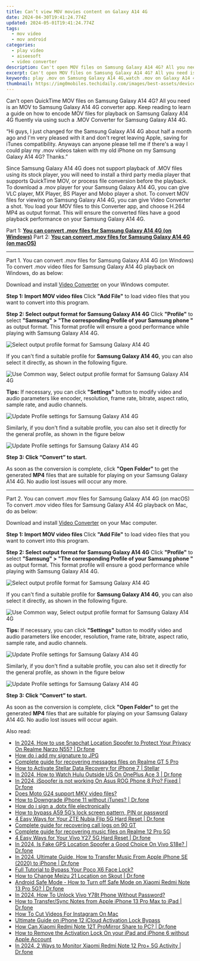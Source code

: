 ```yaml
---
title: Can’t view MOV movies content on Galaxy A14 4G
date: 2024-04-30T19:41:24.774Z
updated: 2024-05-01T19:41:24.774Z
tags: 
  - mov video
  - mov android
categories: 
  - play video
  - aiseesoft
  - video converter
description: Can't open MOV files on Samsung Galaxy A14 4G? All you need is a .MOV to Samsung Galaxy A14 4G converter. Keep reading to learn a guide on how to encode MOV files for playback on Samsung Galaxy A14 4G fluently. 
excerpt: Can't open MOV files on Samsung Galaxy A14 4G? All you need is a .MOV to Samsung Galaxy A14 4G converter. Keep reading to learn a guide on how to encode MOV files for playback on Samsung Galaxy A14 4G fluently. 
keywords: play .mov on Samsung Galaxy A14 4G,watch .mov on Galaxy A14 4G,can't play .mov on Galaxy A14 4G,can't play .mov on Samsung Galaxy A14 4G,play .mov on Samsung,mov to Galaxy A14 4G converter,how to converter 720p to mov on android,mov to h264 converter android,mov file not supported in Samsung Galaxy A14 4G,mov to mp4 video converter for android,tv Samsung mov 265,playing mov videos on phone android
thumbnail: https://img0mobiles.techidaily.com/images/best-assets/devices/samsung/samsung-galaxy-a14-4g/4.jpg
---
```


<div class="atpl-content atpl-for-aiseesoft-video-converter play-mov-on-android">

<div class="atpl-post-description-part-1">
<div class="tpl-content-sub-paragraph-normal">
  <p>
    Can't open QuickTime MOV files on Samsung Galaxy A14 4G? All you need is an MOV to Samsung Galaxy A14 4G converter app. Keep reading to learn a guide on how to encode MOV files for playback on Samsung Galaxy A14 4G fluently via using such a .MOV Converter for Samsung Galaxy A14 4G.
  </p>
</div>
</div>



<div class="atpl-post-description-part-2">
<div class="tpl-content-sub-paragraph-question">
  “Hi guys, I just changed for the Samsung Galaxy A14 4G about half a month ago and I'm very pleased with it and don't regret leaving Apple, saving for iTunes compatibility. Anyways can anyone please tell me if there's a way I could play my .mov videos taken with my old iPhone on my Samsung Galaxy A14 4G? Thanks.”
</div>
<div class="tpl-content-sub-paragraph-content">
<p>
  Since Samsung Galaxy A14 4G does not support playback of .MOV files using its stock player, you will need to install a third party media player that supports QuickTime MOV, or process file conversion before the playback. To download a .mov player for your Samsung Galaxy A14 4G, you can give VLC player, MX Player, BS Player and Mobo player a shot. To convert MOV files for viewing on Samsung Galaxy A14 4G, you can give Video Converter a shot. You load your MOV files to this Converter app, and choose H.264 MP4 as output format. This will ensure the converted files have a good playback performance on your Samsung Galaxy A14 4G.
</p>
</div>
</div>

Part 1: <strong><a href="#p1">You can convert .mov files for Samsung Galaxy A14 4G (on Windows)</a></strong>
Part 2: <strong><a href="#p2">You can convert .mov files for Samsung Galaxy A14 4G (on macOS)</a></strong>

<!-- Part 1 -->
<a id="p1" name="p1" ></a><hr>

<div class="atpl-step-part-style">Part 1. You can convert .mov files for Samsung Galaxy A14 4G (on Windows)</div>
To convert .mov video files for Samsung Galaxy A14 4G playback on Windows, do as below:

Download and install <a class="atpl-step-content-a-style" href="https://tools.techidaily.com/aiseesoft-total-video-converter/" >Video Converter</a> on your Windows computer.


<strong>Step 1: Import MOV video files </strong>
Click <b>"Add File"</b> to load video files that you want to convert into this program.

<strong>Step 2: Select output format for Samsung Galaxy A14 4G</strong>
Click <b>"Profile"</b> to select <b>"Samsung" > "The corresponding Profile of your Samsung phone "</b> as output format. This format profile will ensure a good performance while playing with Samsung Galaxy A14 4G.

<img src="https://tools.techidaily.com/images/apps/aiseesoft/video-converter/devices/samsung/fv.mp4/win/profile-2.png" class="atpl-imgstyle" alt="Select output profile format for Samsung Galaxy A14 4G" />

If you can't find a suitable profile for **Samsung Galaxy A14 4G**, you can also select it directly, as shown in the following figure.

<img src="https://tools.techidaily.com/images/apps/aiseesoft/video-converter/devices/common_android/fv.mp4/win/profile.png" class="atpl-imgstyle" alt="Use Common way, Select output profile format for Samsung Galaxy A14 4G" />

<strong>Tips:</strong>
If necessary, you can click <b>"Settings"</b> button to modify video and audio parameters like encoder, resolution, frame rate, bitrate, aspect ratio, sample rate, and audio channels. 

<img src="https://tools.techidaily.com/images/apps/aiseesoft/video-converter/devices/samsung/fv.mp4/win/settings-3.png" class="atpl-imgstyle"  alt="Update Profile settings for Samsung Galaxy A14 4G" />

Similarly, if you don't find a suitable profile, you can also set it directly for the general profile, as shown in the figure below

<img src="https://tools.techidaily.com/images/apps/aiseesoft/video-converter/devices/common_android/fv.mp4/win/settings.png" class="atpl-imgstyle"  alt="Update Profile settings for Samsung Galaxy A14 4G" />

<strong>Step 3: Click “Convert” to start.</strong>

As soon as the conversion is complete, click <b>"Open Folder"</b> to get the generated <b>MP4</b> files that are suitable for playing on your Samsung Galaxy A14 4G. No audio lost issues will occur any more.

<!-- Part 2 -->
<a id="p2" name="p2"></a><hr>

<div class="atpl-step-part-style">Part 2. You can convert .mov files for Samsung Galaxy A14 4G (on macOS)</div>
To convert .mov video files for Samsung Galaxy A14 4G playback on Mac, do as below:

Download and install <a class="atpl-step-content-a-style" href="https://tools.techidaily.com/aiseesoft-total-video-converter/" >Video Converter</a> on your Mac computer.

<strong>Step 1: Import MOV video files </strong>
Click <b>"Add File"</b> to load video files that you want to convert into this program.

<strong>Step 2: Select output format for Samsung Galaxy A14 4G</strong>
Click <b>"Profile"</b> to select <b>"Samsung" > "The corresponding Profile of your Samsung phone "</b> as output format. This format profile will ensure a good performance while playing with Samsung Galaxy A14 4G.

<img src="https://tools.techidaily.com/images/apps/aiseesoft/video-converter/devices/samsung/fv.mp4/mac/profile.png" class="atpl-imgstyle" alt="Select output profile format for Samsung Galaxy A14 4G" />

If you can't find a suitable profile for **Samsung Galaxy A14 4G**, you can also select it directly, as shown in the following figure.

<img src="https://tools.techidaily.com/images/apps/aiseesoft/video-converter/devices/common_android/fv.mp4/mac/profile.png" class="atpl-imgstyle" alt="Use Common way, Select output profile format for Samsung Galaxy A14 4G" />

<strong>Tips:</strong>
If necessary, you can click <b>"Settings"</b> button to modify video and audio parameters like encoder, resolution, frame rate, bitrate, aspect ratio, sample rate, and audio channels. 

<img src="https://tools.techidaily.com/images/apps/aiseesoft/video-converter/devices/samsung/fv.mp4/mac/settings.png" class="atpl-imgstyle"  alt="Update Profile settings for Samsung Galaxy A14 4G" />

Similarly, if you don't find a suitable profile, you can also set it directly for the general profile, as shown in the figure below

<img src="https://tools.techidaily.com/images/apps/aiseesoft/video-converter/devices/common_android/fv.mp4/win/settings.png" class="atpl-imgstyle"  alt="Update Profile settings for Samsung Galaxy A14 4G" />

<strong>Step 3: Click “Convert” to start.</strong>

As soon as the conversion is complete, click <b>"Open Folder"</b> to get the generated <b>MP4</b> files that are suitable for playing on your Samsung Galaxy A14 4G. No audio lost issues will occur again.



<div class="atpl-post-end">
  <div class="atpl-post-device-model-description">
    
  </div>
</div>

<ins class="adsbygoogle"
     style="display:block"
     data-ad-client="ca-pub-7571918770474297"
     data-ad-slot="8358498916"
     data-ad-format="auto"
     data-full-width-responsive="true"></ins>


</div>
<ins class="adsbygoogle"
    style="display:block"
    data-ad-format="autorelaxed"
    data-ad-client="ca-pub-7571918770474297"
    data-ad-slot="1223367746"></ins>

<span class="atpl-alsoreadstyle">Also read:</span>
<div><ul>
<li><a href="https://phone-solutions.techidaily.com/in-2024-how-to-use-snapchat-location-spoofer-to-protect-your-privacy-on-realme-narzo-n55-drfone-by-drfone-virtual-android/"><u>In 2024, How to use Snapchat Location Spoofer to Protect Your Privacy On Realme Narzo N55? | Dr.fone</u></a></li>
<li><a href="https://phone-solutions.techidaily.com/how-do-i-add-my-signature-to-jpg-by-ldigisigner-sign-a-jpg-sign-a-jpg/"><u>How do i add my signature to JPG</u></a></li>
<li><a href="https://phone-solutions.techidaily.com/complete-guide-for-recovering-messages-files-on-realme-gt-5-pro-by-fonelab-android-recover-messages/"><u>Complete guide for recovering messages files on Realme GT 5 Pro</u></a></li>
<li><a href="https://phone-solutions.techidaily.com/how-to-activate-stellar-data-recovery-for-iphone-7-stellar-by-stellar-data-recovery-ios-iphone-data-recovery/"><u>How to Activate Stellar Data Recovery for iPhone 7 | Stellar</u></a></li>
<li><a href="https://phone-solutions.techidaily.com/in-2024-how-to-watch-hulu-outside-us-on-oneplus-ace-3-drfone-by-drfone-virtual-android/"><u>In 2024, How to Watch Hulu Outside US On OnePlus Ace 3 | Dr.fone</u></a></li>
<li><a href="https://phone-solutions.techidaily.com/in-2024-ispoofer-is-not-working-on-asus-rog-phone-8-pro-fixed-drfone-by-drfone-virtual-android/"><u>In 2024, iSpoofer is not working On Asus ROG Phone 8 Pro? Fixed | Dr.fone</u></a></li>
<li><a href="https://phone-solutions.techidaily.com/does-moto-g24-support-mkv-video-files-by-aiseesoft-video-converter-play-mkv-on-android/"><u>Does Moto G24 support MKV video files?</u></a></li>
<li><a href="https://phone-solutions.techidaily.com/how-to-downgrade-iphone-11-without-itunes-drfone-by-drfone-ios-system-repair-ios-system-repair/"><u>How to Downgrade iPhone 11 without iTunes? | Dr.fone</u></a></li>
<li><a href="https://phone-solutions.techidaily.com/how-do-i-sign-a-dotx-file-electronically-by-ldigisigner-sign-a-word-sign-a-word/"><u>How do i sign a .dotx file electronically</u></a></li>
<li><a href="https://phone-solutions.techidaily.com/how-to-bypass-a59-5gs-lock-screen-pattern-pin-or-password-by-drfone-android-unlock-android-unlock/"><u>How to bypass A59 5G’s lock screen pattern, PIN or password</u></a></li>
<li><a href="https://phone-solutions.techidaily.com/4-easy-ways-for-your-zte-nubia-flip-5g-hard-reset-drfone-by-drfone-reset-android-reset-android/"><u>4 Easy Ways for Your ZTE Nubia Flip 5G Hard Reset | Dr.fone</u></a></li>
<li><a href="https://phone-solutions.techidaily.com/complete-guide-for-recovering-call-logs-on-90-gt-by-fonelab-android-recover-call-logs/"><u>Complete guide for recovering call logs on 90 GT</u></a></li>
<li><a href="https://phone-solutions.techidaily.com/complete-guide-for-recovering-music-files-on-realme-12-pro-5g-by-fonelab-android-recover-music/"><u>Complete guide for recovering music files on Realme 12 Pro 5G</u></a></li>
<li><a href="https://phone-solutions.techidaily.com/4-easy-ways-for-your-vivo-y27-5g-hard-reset-drfone-by-drfone-reset-android-reset-android/"><u>4 Easy Ways for Your Vivo Y27 5G Hard Reset | Dr.fone</u></a></li>
<li><a href="https://phone-solutions.techidaily.com/in-2024-is-fake-gps-location-spoofer-a-good-choice-on-vivo-s18e-drfone-by-drfone-virtual-android/"><u>In 2024, Is Fake GPS Location Spoofer a Good Choice On Vivo S18e? | Dr.fone</u></a></li>
<li><a href="https://iphone-transfer.techidaily.com/in-2024-ultimate-guide-how-to-transfer-music-from-apple-iphone-se-2020-to-iphone-drfone-by-drfone-transfer-from-ios/"><u>In 2024, Ultimate Guide, How to Transfer Music From Apple iPhone SE (2020) to iPhone | Dr.fone</u></a></li>
<li><a href="https://easy-unlock-android.techidaily.com/full-tutorial-to-bypass-your-poco-x6-face-lock-by-drfone-android/"><u>Full Tutorial to Bypass Your Poco X6 Face Lock?</u></a></li>
<li><a href="https://location-social.techidaily.com/how-to-change-meizu-21-location-on-skout-drfone-by-drfone-virtual-android/"><u>How to Change Meizu 21 Location on Skout | Dr.fone</u></a></li>
<li><a href="https://howto.techidaily.com/android-safe-mode-how-to-turn-off-safe-mode-on-xiaomi-redmi-note-13-pro-5g-drfone-by-drfone-fix-android-problems-fix-android-problems/"><u>Android Safe Mode - How to Turn off Safe Mode on Xiaomi Redmi Note 13 Pro 5G? | Dr.fone</u></a></li>
<li><a href="https://android-unlock.techidaily.com/in-2024-how-to-unlock-vivo-y78t-phone-without-password-by-drfone-android/"><u>In 2024, How To Unlock Vivo Y78t Phone Without Password?</u></a></li>
<li><a href="https://iphone-transfer.techidaily.com/how-to-transfersync-notes-from-apple-iphone-13-pro-max-to-ipad-drfone-by-drfone-transfer-from-ios/"><u>How to Transfer/Sync Notes from Apple iPhone 13 Pro Max to iPad | Dr.fone</u></a></li>
<li><a href="https://ai-editing-video.techidaily.com/how-to-cut-videos-for-instagram-on-mac/"><u>How To Cut Videos For Instagram On Mac</u></a></li>
<li><a href="https://activate-lock.techidaily.com/ultimate-guide-on-iphone-12-icloud-activation-lock-bypass-by-drfone-ios/"><u>Ultimate Guide on iPhone 12 iCloud Activation Lock Bypass</u></a></li>
<li><a href="https://screen-mirror.techidaily.com/how-can-xiaomi-redmi-note-12t-promirror-share-to-pc-drfone-by-drfone-android/"><u>How Can Xiaomi Redmi Note 12T ProMirror Share to PC? | Dr.fone</u></a></li>
<li><a href="https://activate-lock.techidaily.com/how-to-remove-the-activation-lock-on-your-ipad-and-iphone-6-without-apple-account-by-drfone-ios/"><u>How to Remove the Activation Lock On your iPad and iPhone 6 without Apple Account</u></a></li>
<li><a href="https://android-location-track.techidaily.com/in-2024-2-ways-to-monitor-xiaomi-redmi-note-12-proplus-5g-activity-drfone-by-drfone-virtual-android/"><u>In 2024, 2 Ways to Monitor Xiaomi Redmi Note 12 Pro+ 5G Activity | Dr.fone</u></a></li>
</ul></div>

